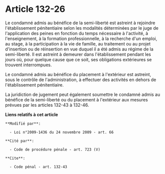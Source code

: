 # Article 132-26

Le condamné admis au bénéfice de la semi-liberté est astreint à rejoindre l'établissement pénitentiaire selon les modalités
déterminées par le juge de l'application des peines en fonction du temps nécessaire à l'activité, à l'enseignement, à la
formation professionnelle, à la recherche d'un emploi, au stage, à la participation à la vie de famille, au traitement ou au
projet d'insertion ou de réinsertion en vue duquel il a été admis au régime de la semi-liberté. Il est astreint à demeurer
dans l'établissement pendant les jours où, pour quelque cause que ce soit, ses obligations extérieures se trouvent
interrompues. 

Le condamné admis au bénéfice du placement à l'extérieur est astreint, sous le contrôle de l'administration, à effectuer des
activités en dehors de l'établissement pénitentiaire. 

La juridiction de jugement peut également soumettre le condamné admis au bénéfice de la semi-liberté ou du placement à
l'extérieur aux mesures prévues par les articles 132-43 à 132-46.

**Liens relatifs à cet article**

	**Modifié par**:

	  - Loi n°2009-1436 du 24 novembre 2009 - art. 66

	**Cité par**:

	  - Code de procédure pénale - art. 723 (V)

	**Cite**:

	  - Code pénal - art. 132-43
